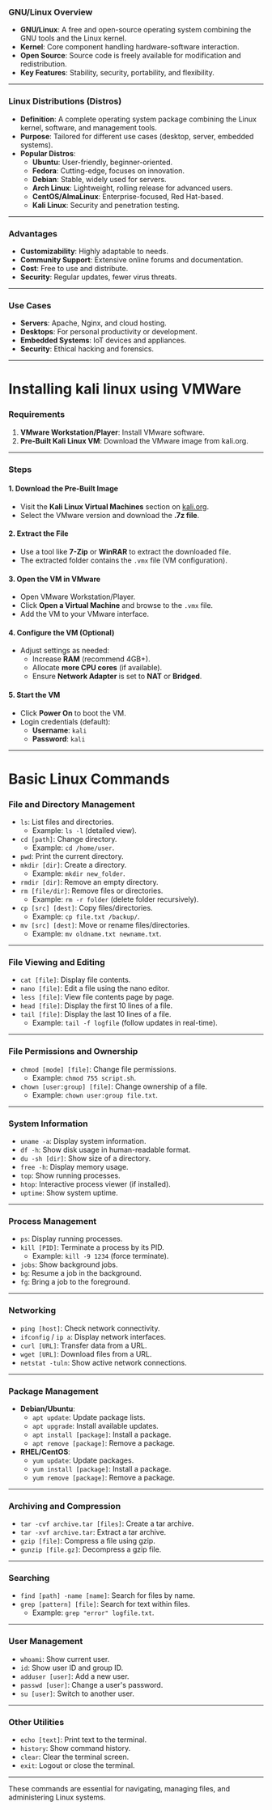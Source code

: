### **GNU/Linux Overview**

- **GNU/Linux**: A free and open-source operating system combining the GNU tools and the Linux kernel.
- **Kernel**: Core component handling hardware-software interaction.
- **Open Source**: Source code is freely available for modification and redistribution.
- **Key Features**: Stability, security, portability, and flexibility.

---

### **Linux Distributions (Distros)**

- **Definition**: A complete operating system package combining the Linux kernel, software, and management tools.
- **Purpose**: Tailored for different use cases (desktop, server, embedded systems).
- **Popular Distros**:
    - **Ubuntu**: User-friendly, beginner-oriented.
    - **Fedora**: Cutting-edge, focuses on innovation.
    - **Debian**: Stable, widely used for servers.
    - **Arch Linux**: Lightweight, rolling release for advanced users.
    - **CentOS/AlmaLinux**: Enterprise-focused, Red Hat-based.
    - **Kali Linux**: Security and penetration testing.

---

### **Advantages**

- **Customizability**: Highly adaptable to needs.
- **Community Support**: Extensive online forums and documentation.
- **Cost**: Free to use and distribute.
- **Security**: Regular updates, fewer virus threats.

---

### **Use Cases**

- **Servers**: Apache, Nginx, and cloud hosting.
- **Desktops**: For personal productivity or development.
- **Embedded Systems**: IoT devices and appliances.
- **Security**: Ethical hacking and forensics.

---

# Installing kali linux using VMWare

### **Requirements**

1. **VMware Workstation/Player**: Install VMware software.
2. **Pre-Built Kali Linux VM**: Download the VMware image from kali.org.

---

### **Steps**

#### **1. Download the Pre-Built Image**

- Visit the **Kali Linux Virtual Machines** section on [kali.org](https://www.kali.org).
- Select the VMware version and download the **.7z file**.

#### **2. Extract the File**

- Use a tool like **7-Zip** or **WinRAR** to extract the downloaded file.
- The extracted folder contains the `.vmx` file (VM configuration).

#### **3. Open the VM in VMware**

- Open VMware Workstation/Player.
- Click **Open a Virtual Machine** and browse to the `.vmx` file.
- Add the VM to your VMware interface.

#### **4. Configure the VM (Optional)**

- Adjust settings as needed:
    - Increase **RAM** (recommend 4GB+).
    - Allocate **more CPU cores** (if available).
    - Ensure **Network Adapter** is set to **NAT** or **Bridged**.

#### **5. Start the VM**

- Click **Power On** to boot the VM.
- Login credentials (default):
    - **Username**: `kali`
    - **Password**: `kali`

---

# Basic Linux Commands

### **File and Directory Management**

- `ls`: List files and directories.
    - Example: `ls -l` (detailed view).
- `cd [path]`: Change directory.
    - Example: `cd /home/user`.
- `pwd`: Print the current directory.
- `mkdir [dir]`: Create a directory.
    - Example: `mkdir new_folder`.
- `rmdir [dir]`: Remove an empty directory.
- `rm [file/dir]`: Remove files or directories.
    - Example: `rm -r folder` (delete folder recursively).
- `cp [src] [dest]`: Copy files/directories.
    - Example: `cp file.txt /backup/`.
- `mv [src] [dest]`: Move or rename files/directories.
    - Example: `mv oldname.txt newname.txt`.

---

### **File Viewing and Editing**

- `cat [file]`: Display file contents.
- `nano [file]`: Edit a file using the nano editor.
- `less [file]`: View file contents page by page.
- `head [file]`: Display the first 10 lines of a file.
- `tail [file]`: Display the last 10 lines of a file.
    - Example: `tail -f logfile` (follow updates in real-time).

---

### **File Permissions and Ownership**

- `chmod [mode] [file]`: Change file permissions.
    - Example: `chmod 755 script.sh`.
- `chown [user:group] [file]`: Change ownership of a file.
    - Example: `chown user:group file.txt`.

---

### **System Information**

- `uname -a`: Display system information.
- `df -h`: Show disk usage in human-readable format.
- `du -sh [dir]`: Show size of a directory.
- `free -h`: Display memory usage.
- `top`: Show running processes.
- `htop`: Interactive process viewer (if installed).
- `uptime`: Show system uptime.

---

### **Process Management**

- `ps`: Display running processes.
- `kill [PID]`: Terminate a process by its PID.
    - Example: `kill -9 1234` (force terminate).
- `jobs`: Show background jobs.
- `bg`: Resume a job in the background.
- `fg`: Bring a job to the foreground.

---

### **Networking**

- `ping [host]`: Check network connectivity.
- `ifconfig` / `ip a`: Display network interfaces.
- `curl [URL]`: Transfer data from a URL.
- `wget [URL]`: Download files from a URL.
- `netstat -tuln`: Show active network connections.

---

### **Package Management**

- **Debian/Ubuntu**:
    - `apt update`: Update package lists.
    - `apt upgrade`: Install available updates.
    - `apt install [package]`: Install a package.
    - `apt remove [package]`: Remove a package.
- **RHEL/CentOS**:
    - `yum update`: Update packages.
    - `yum install [package]`: Install a package.
    - `yum remove [package]`: Remove a package.

---

### **Archiving and Compression**

- `tar -cvf archive.tar [files]`: Create a tar archive.
- `tar -xvf archive.tar`: Extract a tar archive.
- `gzip [file]`: Compress a file using gzip.
- `gunzip [file.gz]`: Decompress a gzip file.

---

### **Searching**

- `find [path] -name [name]`: Search for files by name.
- `grep [pattern] [file]`: Search for text within files.
    - Example: `grep "error" logfile.txt`.

---

### **User Management**

- `whoami`: Show current user.
- `id`: Show user ID and group ID.
- `adduser [user]`: Add a new user.
- `passwd [user]`: Change a user's password.
- `su [user]`: Switch to another user.

---

### **Other Utilities**

- `echo [text]`: Print text to the terminal.
- `history`: Show command history.
- `clear`: Clear the terminal screen.
- `exit`: Logout or close the terminal.

---

These commands are essential for navigating, managing files, and administering Linux systems.